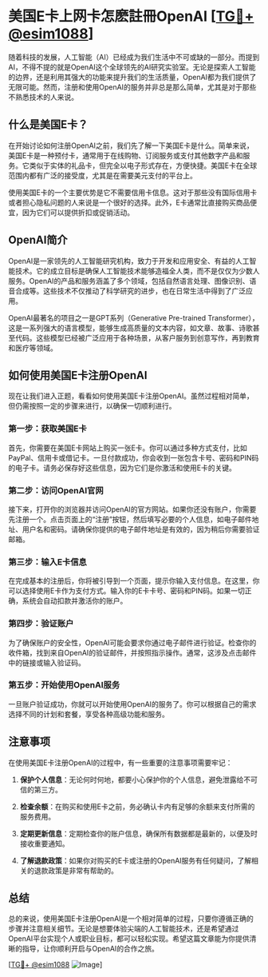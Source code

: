 # 美国E卡上网卡怎麽註冊OpenAI [[TG💪+ @esim1088](https://t.me/s/esim1088)]

随着科技的发展，人工智能（AI）已经成为我们生活中不可或缺的一部分。而提到AI，不得不提的就是OpenAI这个全球领先的AI研究实验室。无论是探索人工智能的边界，还是利用其强大的功能来提升我们的生活质量，OpenAI都为我们提供了无限可能。然而，注册和使用OpenAI的服务并非总是那么简单，尤其是对于那些不熟悉技术的人来说。

## 什么是美国E卡？

在开始讨论如何注册OpenAI之前，我们先了解一下美国E卡是什么。简单来说，美国E卡是一种预付卡，通常用于在线购物、订阅服务或支付其他数字产品和服务。它类似于实体的礼品卡，但完全以电子形式存在，方便快捷。美国E卡在全球范围内都有广泛的接受度，尤其是在需要美元支付的平台上。

使用美国E卡的一个主要优势是它不需要信用卡信息。这对于那些没有国际信用卡或者担心隐私问题的人来说是一个很好的选择。此外，E卡通常比直接购买商品便宜，因为它们可以提供折扣或促销活动。

## OpenAI简介

OpenAI是一家领先的人工智能研究机构，致力于开发和应用安全、有益的人工智能技术。它的成立目标是确保人工智能技术能够造福全人类，而不是仅仅为少数人服务。OpenAI的产品和服务涵盖了多个领域，包括自然语言处理、图像识别、语音合成等。这些技术不仅推动了科学研究的进步，也在日常生活中得到了广泛应用。

OpenAI最著名的项目之一是GPT系列（Generative Pre-trained Transformer），这是一系列强大的语言模型，能够生成高质量的文本内容，如文章、故事、诗歌甚至代码。这些模型已经被广泛应用于各种场景，从客户服务到创意写作，再到教育和医疗等领域。

## 如何使用美国E卡注册OpenAI

现在让我们进入正题，看看如何使用美国E卡注册OpenAI。虽然过程相对简单，但仍需按照一定的步骤来进行，以确保一切顺利进行。

### 第一步：获取美国E卡

首先，你需要在美国E卡网站上购买一张E卡。你可以通过多种方式支付，比如PayPal、信用卡或借记卡。一旦付款成功，你会收到一张包含卡号、密码和PIN码的电子卡。请务必保存好这些信息，因为它们是你激活和使用E卡的关键。

### 第二步：访问OpenAI官网

接下来，打开你的浏览器并访问OpenAI的官方网站。如果你还没有账户，你需要先注册一个。点击页面上的“注册”按钮，然后填写必要的个人信息，如电子邮件地址、用户名和密码。请确保你提供的电子邮件地址是有效的，因为稍后你需要验证邮箱。

### 第三步：输入E卡信息

在完成基本的注册后，你将被引导到一个页面，提示你输入支付信息。在这里，你可以选择使用E卡作为支付方式。输入你的E卡卡号、密码和PIN码。如果一切正确，系统会自动扣款并激活你的账户。

### 第四步：验证账户

为了确保账户的安全性，OpenAI可能会要求你通过电子邮件进行验证。检查你的收件箱，找到来自OpenAI的验证邮件，并按照指示操作。通常，这涉及点击邮件中的链接或输入验证码。

### 第五步：开始使用OpenAI服务

一旦账户验证成功，你就可以开始使用OpenAI的服务了。你可以根据自己的需求选择不同的计划和套餐，享受各种高级功能和服务。

## 注意事项

在使用美国E卡注册OpenAI的过程中，有一些重要的注意事项需要牢记：

1. **保护个人信息**：无论何时何地，都要小心保护你的个人信息，避免泄露给不可信的第三方。
   
2. **检查余额**：在购买和使用E卡之前，务必确认卡内有足够的余额来支付所需的服务费用。

3. **定期更新信息**：定期检查你的账户信息，确保所有数据都是最新的，以便及时接收重要通知。

4. **了解退款政策**：如果你对购买的E卡或注册的OpenAI服务有任何疑问，了解相关的退款政策是非常有帮助的。

## 总结

总的来说，使用美国E卡注册OpenAI是一个相对简单的过程，只要你遵循正确的步骤并注意相关细节。无论是想要体验尖端的人工智能技术，还是希望通过OpenAI平台实现个人或职业目标，都可以轻松实现。希望这篇文章能为你提供清晰的指导，让你顺利开启与OpenAI的合作之旅。

[[TG💪+ @esim1088](https://t.me/s/esim1088) ![Image](https://i.postimg.cc/4NQfJmqS/Snipaste-2025-05-13-00-14-12.png)]